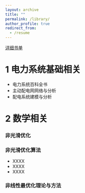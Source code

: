 ```yaml
---
layout: archive
title: ""
permalink: /library/
author_profile: true
redirect_from:
  - /resume
---
```

[详细书单](http://yuntaoju2022.github.io/files/书单-2023-01-10.pdf)



1	电力系统基础相关
======
* 电力系统百科全书
* 主动配电网网络与分析
* 配电系统建模与分析



2	数学相关
======

### 非光滑优化
### 非光滑优化算法
* XXXX
* XXXX
* XXXX

### 非线性最优化理论与方法

